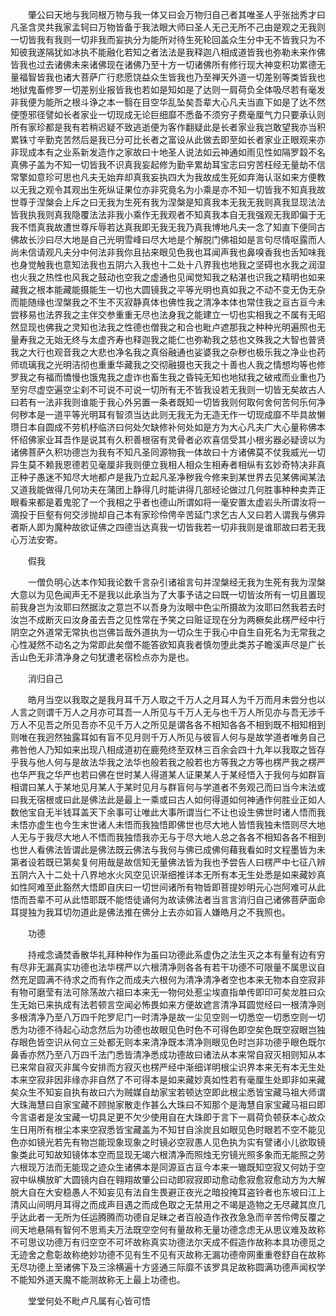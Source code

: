 <!-- { "loadSidebar": true } -->
　　肇公曰天地与我同根万物与我一体又曰会万物归自己者其唯圣人乎张拙秀才曰凡圣含灵共我家孟轲曰万物皆备于我法眼大师曰圣人无己无所不己由是观之无我则一切皆我有我则一切非我而妄执分为能所对待生死轮回盖众生分中无不皆我只为不知彼我遂隔犹如冰执不能融化若知之者法法是我释迦八相成道皆我也弥勒未来作佛皆我也过去诸佛未来诸佛现在诸佛乃至十方一切诸佛所有修行现大神变积功累德无量福智皆我也诸大菩萨广行悲愿饶益众生皆我也乃至禅天外道一切差别等类皆我也地狱鬼畜修罗一切差别业报皆我也若如是知如是了达则一肩荷负全体吸尽若有毫发非我便为能所之根斗诤之本一翳在目空华乱坠矣吾辈大心凡夫当直下如是了达不然便堕邪径譬如长者家业一切现成无论巨细靡不悉备不须穷子费毫厘气力只要承认则所有家珍都是我有若稍迟疑不致逃逝便为客作翻疑此是长者家业我岂敢望我亦当积累铢寸辛勤克苦然后是我已分可比长者之富设从此做去即至如长者家业正眼观来亦非现成本有之业系新发造作之家故曰十地圣人说法如云神通如雨见性如隔罗縠不名真佛子盖为不知一切皆我不识真我妄起修为勤辛累劫耳宝志曰穷苦枉经无量劫不信常擎如意珍可思也凡夫无始弃却真我妄执四大为我故成生死如弃海认沤如来方便教以无我之观令其观出生死纵证果位亦非究竟名为小乘是亦不知一切皆我不知真我故世尊于涅槃会上斥之曰无我为生死有我为涅槃是知真我本无我无我则真我显现法法皆我执我则真我隐覆法法非我小乘作无我观者不知真我本自无我强观无我即偏于无我不悟真我故遭世尊斥辱若达真我即无我无我乃真我博地凡夫一念了知直下便同古佛故长沙曰尽大地是自己光明雪峰曰尽大地是个解脱门佛祖如是言句尽情呕露而人尚未信请观凡夫分中何法非我你且拈来眼见色我也耳闻声我也鼻嗅香我也舌知味我也身觉触我也意知法我也五阴六入我也十二处十八界我也地我之坚碍也水我之润湿也火我之热性也风我之鼓动也空我之虚通也见闻觉知我之粘湛也识我之精明也如来藏我之根本能藏能摄能生一切也大圆镜我之平等光明也真如我之不动不变无伪无杂而能随缘也涅槃我之不生不灭寂静真体也佛性我之清净本体也常住我之亘古亘今未尝移易也法界我之主伴交参重重无尽也法身我之能建立一切也实相我之不属有无昭然显现也佛我之灵知也法我之性德也僧我之和合也毗卢遮那我之种种光明遍照也无量寿我之无始无终与太虚齐寿也释迦我之能仁也弥勒我之慈也文殊我之大智也普贤我之大行也观音我之大悲也净名我之真俗融通也娑婆我之杂秽也极乐我之净业也药师琉璃我之光明洁彻也重重华藏我之交彻融摄也天我之十善也人我之情想均等也修罗我之有福而憍慢也饿鬼我之虚诈也畜生我之昏钝无知也地狱我之破戒而业重也乃至穷尽虚空遍空尘刹不可说不可说一切所有无不皆我设若无我则一切皆无矣故古人曰若有一法非我则谁能于我心外另置一条者既知一切皆我则何取何舍何苦何乐何净何秽本是一道平等光明耳有智须当达此则无我无为无造无作一切现成靡不毕具故懒瓒日本自圆成不劳机杼临济曰何处欠缺修补何处如是方为大心凡夫广大心量称佛本怀绍佛家业耳吾作是说其有久积善根宿有灵骨者必欢喜信受其小根劣器必疑谤以为诸佛菩萨久积功德岂为我有不知凡圣同源物我一体故曰十方诸佛莫不仗我威光一切异生莫不赖我恩德若见毫厘非我则便立我相人相众生相寿者相纵有玄妙奇特决非真正种子愚迷不知尽大地都卢是我乃立起凡圣净秽我今修来到某世界去见某佛闻某法又道我能做得几何功夫在蒲团上静得几时能讲得几部经论做过几何胜事种种卖弄正眼看来都是着鬼驼了一个我相之乎者也德山所谓如将一毫安置太虚岩头所谓汝将一滴投于巨壑有何交涉抛却自己本有家珍伶俜辛苦延门求乞古人又曰若人谓我与佛异者斯人即为魔种故欲证佛之四德当达真我一切皆我若一切非我则是谁耶故曰若无我心万法安寄。

　　假我

　　一僧负明心达本作知我论数千言杂引诸祖言句并涅槃经无我为生死有我为涅槃大意以为见色闻声无不是我以此承当为了大事予诘之曰既一切皆汝所有一切且置现前我身岂为汝耶曰然据汝之意岂不以吾身为汝眼中色尘所摄故为汝耶曰然我若去时汝岂不成断灭曰汝身虽去吾之见性常在予笑之曰赃证现在分为两橛矣此楞严经中行阴空之外道常无常执也岂佛旨哉外道执为一切众生于我心中自生自死名为无常我之心性凝然不动名之为常即此矣僧不能答欲知真我者慎勿堕此类苏子瞻溪声尽是广长舌山色无非清净身之句犹遭老宿检点亦为是也。

　　消归自己

　　皓月当空以我取之是我月耳千万人取之千万人之月耳人为千万而月未尝分也以人言之则谓千万人之月亦可耳吾一人所见与千万人无与也千万人所见亦与吾无涉千万人不见吾之所见吾亦不见千万人之所见是谓各各不相知各各不相到既不相知相到则唯在我迥然独露耳如有盲不见月则千万人所见与彼盲人何与是故学道者唯务自己弗咎他人乃知如来出现八相成道初在鹿苑终至双林三百余会四十九年以我取之皆存乎我与他人何与是故法华我之法华也般若我之般若也方等我之方等也楞严我之楞严也华严我之华严也若曰佛在世时某人得道某人证果某人于某经悟入于我何与如群盲相谓曰某人于某地见月某人于某时见月与群盲何与学道者不务观己而曰当今末法或曰我无宿根或曰此是佛法此是最上一乘或曰古人如何得道如何神通作何胜业正如人数他宝自无半钱耳盖天下余事可让唯此大事所谓当仁不让也设生佛世时诸人悟而我未悟亦虚生也今生末世诸人未悟而我独悟即佛世也尽大地人皆悟我独未悟则尽大地人无与于我尽大地人不悟而我独悟我亦无与于尽大地人总之各各不相知各各不相到也世人看佛法皆谓此是佛法既云佛法与我何与佛已成佛何藉我看如时文程墨皆为未第者设若既已第矣复何用哉是故信知无量佛法皆为我也予尝告人曰楞严中七征八辨五阴六入十二处十八界地水火风空见识渐细推详本无所有本无生处悉是如来藏妙真如性阿难至此豁然大悟即自庆曰一切世间诸所有物皆即菩提妙明元心岂阿难可从此悟而吾辈不可从此悟耶既不能悟徒诵何为故读佛法者当言言消归自己诸佛菩萨面命耳提独为我耳切勿道此是佛法推在佛分上去亦如盲人嫌皓月之不我照也。

　　功德

　　持戒念诵焚香散华礼拜种种作为虽曰功德此系虚伪之法生灭之本有量有边有穷有尽非无漏真实功德也法华楞严以六根清净则各各有若干功德不可限量不属思议自然充足圆满不待求之而有作之而成夫六根何为清净清净者空也本来无物本自空寂非有物可磨莹有法可除荡故六祖曰本来无一物何处惹尘埃直指单传即印可矣龙胜曰众生无始已来执成有法若顿言空闻必怖畏如来方便故遮言清净耳圆觉经曰一根清净则多根清净乃至八万四千陀罗尼门一时清净是故一尘见空则一切悉空一切悉空则一切悉为功德不待起心动念然后为功德也故眼见色时色不可得色即空矣色既空寂眼岂独存眼色皆空识从何立三处都无则本来清净既本清净则眼见色时岂非功德乎眼色既尔鼻香亦然乃至八万四千法门悉皆清净悉成功德故曰诸法从本来常自寂灭相则知从本已来常自寂灭非属今安排而方寂灭也楞严经中渐细详明根尘识界本来无有本无生处本来空寂非因非缘亦非自然了不可得本是如来藏妙真如性若有毫厘生处即非如来藏矣众生不知妄自执有故曰六为贼媒自劫家宝若顿达空即此根尘悉皆宝藏马祖大师谓大珠海慧曰自家宝藏不顾抛家散走作甚么大珠曰不知那个是海慧自家宝藏马祖曰即今言语者是汝宝藏一切具足更不欠少使用自在大珠即于言下一肩荷负顿获本心故众生日用所有根尘本来空寂悉皆宝藏盖为不知甘自涂炭且如眼见色时眼若不空不能见色亦如镜光若先有物岂能现象现象之时镜必空寂愚人见色执为实有譬诸小儿欲取镜象类此可知故知镜体本空而显现无竭六根清净而照烛无穷镜光照多象而无能照之劳六根现万法而无能现之迹众生诸佛本是同源亘古亘今本来一辙既知空寂又何妨于空寂中纵横放旷大圆镜内自在翱翔故肇公曰动即寂寂即动愈动愈寂愈寂愈动方为大解脱大自在大安稳愚人不知妄见有法自生畏避正夜光之暗投掩耳盗铃者也东坡曰江上清风山间明月耳得之而成声目遇之而成色取之无禁用之不竭是造物之无尽藏其庶几乎达此者一无所为任运腾腾而功德自足昧之者百般造作孜孜急急而辛苦伶俜反覆之间天地悬隔有智何不思焉夫万法既空空何有量故称无量功德念虑无从思议难及故称不可思议功德万有归空空不可坏故称真实功德法尔天成不假造作故称本具功德觅之无迹舍之愈彰故称绝妙功德不见有生不见有灭故称无漏功德帝网重重卷舒自在故称无尽功德上至诸佛下及三涂横遍十方竖通三际靡不该罗具足故称圆满功德声闻权学不能知外道天魔不能测故称无上最上功德也。

　　堂堂何处不毗卢凡属有心皆可悟

